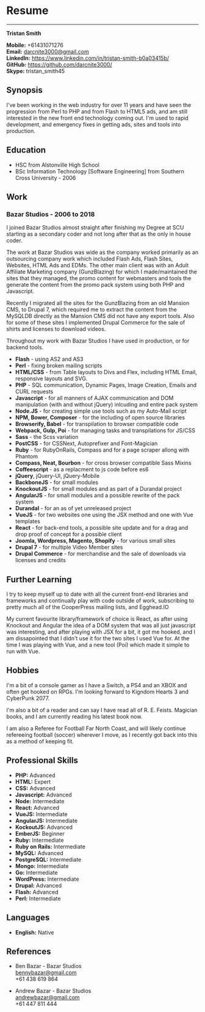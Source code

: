 # Resume

---

**Tristan Smith**

**Mobile:** +61431071276<br>
**Email:** darcnite3000@gmail.com<br>
**LinkedIn:** https://www.linkedin.com/in/tristan-smith-b0a03415b/<br>
**GitHub:** https://github.com/darcnite3000/<br>
**Skype:** tristan_smith45<br>

## Synopsis

I've been working in the web industry for over 11 years and have seen the progression from Perl to PHP and from Flash to HTML5 ads, and am still interested in the new front end technology coming out. I'm used to rapid development, and emergency fixes in getting ads, sites and tools into production.

## Education

- HSC from Alstonville High School
- BSc Information Technology [Software Engineering] from Southern Cross University - 2006

## Work

### Bazar Studios - 2006 to 2018

I joined Bazar Studios almost straight after finishing my Degree at SCU starting as a secondary coder and not long after that as the only in house coder.

The work at Bazar Studios was wide as the company worked primarily as an outsourcing company work which included Flash Ads, Flash Sites, Websites, HTML Ads and EDMs. The other main client was with an Adult Affiliate Marketing company (GunzBlazing) for which I made/maintained the sites that they managed, the promo content for webmasters and tools the generate the content from the promo pack system using both PHP and Javascript.

Recently I migrated all the sites for the GunzBlazing from an old Mansion CMS, to Drupal 7, which required me to extract the content from the MySQLDB directly as the Mansion CMS did not have any export tools. Also for some of these sites I implemented Drupal Commerce for the sale of shirts and licenses to download videos.

Throughout my work with Bazar Studios I have used in production, or for backend tools.

- __Flash__ - using AS2 and AS3
- __Perl__ - fixing broken mailing scripts
- __HTML/CSS__ - from Table layouts to Divs and Flex, including HTML Email, responsive layouts and SVG.
- __PHP__ - SQL communication, Dynamic Pages, Image Creation, Emails and CURL requests
- __Javascript__ - for all manners of AJAX communication and DOM manipulation (with and without jQuery) inlcuding and entire pack system
- __Node.JS__ - for creating simple use tools such as my Auto-Mail script
- __NPM, Bower, Composer__ - for the including of open source libraries
- __Browserify, Babel__ - for transpilation to browser compatible code
- __Webpack, Gulp, Poi__ - for managing tasks and transpilations for JS/CSS
- __Sass__ - the Scss variation
- __PostCSS__ - for CSSNext, Autoprefixer and Font-Magician
- __Ruby__ - for RubyOnRails, Compass and for a page scraper allong with Phantom
- __Compass, Neat, Bourbon__ - for cross browser compatible Sass Mixins
- __Coffeescript__ - as a replacment to js code before es6
- __jQuery__, jQuery-UI, jQuery-Mobile
- __BackboneJS__ - for small modules
- __KnockoutJS__ - for small modules and as part of a Durandal project
- __AngularJS__ - for small modules and a possible rewrite of the pack system
- __Durandal__ - for an as of yet unreleased project
- __VueJS__ - for two websites one using the JSX method and one with Vue templates
- __React__ - for back-end tools, a possible site update and for a drag and drop proof of concept for a possible client
- __Joomla, Wordpress, Magento, Shopify__ - for various small sites
- __Drupal 7__ - for multiple Video Member sites
- __Drupal Commerce__ - for merchandise and the sale of downloads via licenses and credits

## Further Learning

I try to keep myself up to date with all the current front-end libraries and frameworks and continually play with code outside of work, subscribing to pretty much all of the CooperPress mailing lists, and Egghead.IO

My current favourite library/framework of choice is React, as after using Knockout and Angular the idea of a DOM system that was all just javascript was interesting, and after playing with JSX for a bit, it got me hooked, and I am dissapointed that I didn't use it for the two sites I used Vue for. At the time I was playing with Vue, and a new tool (Poi) which made it simple to run with Vue.

## Hobbies

I'm a bit of a console gamer as I have a Switch, a PS4 and an XBOX and often get hooked on RPGs. I'm looking forward to Kigndom Hearts 3 and CyberPunk 2077.

I'm also a bit of a reader and can say I have read all of R. E. Feists. Magician books, and I am currently reading his latest book now.

I am also a Referee for Football Far North Coast, and will likely continue refereeing football (soccer) wherever I move, as I recently got back into this as a method of keeping fit.

## Professional Skills
- __PHP:__ Advanced
- __HTML:__ Expert
- __CSS:__ Advanced
- __Javascript:__ Advanced
- __Node:__ Intermediate
- __React:__ Advanced
- __VueJS:__ Intermediate
- __AngularJS:__ Intermediate
- __KockoutJS:__ Advanced
- __EmberJS:__ Beginner
- __Ruby:__ Intermediate
- __Ruby on Rails:__ Intermediate
- __MySQL:__ Advanced
- __PostgreSQL:__ Intermediate
- __Mongo:__ Intermediate
- __Go:__ Intermediate
- __WordPress:__ Intermediate
- __Drupal:__ Advanced
- __Flash:__ Advanced
- __Perl:__ Intermediate

## Languages
- __English:__ Native


## References

- Ben Bazar - Bazar Studios<br>
  bennybazar@gmail.com<br>
  +61 438 619 864

- Andrew Bazar - Bazar Studios<br>
  andrewbazar@gmail.com<br>
  +61 447 811 444
